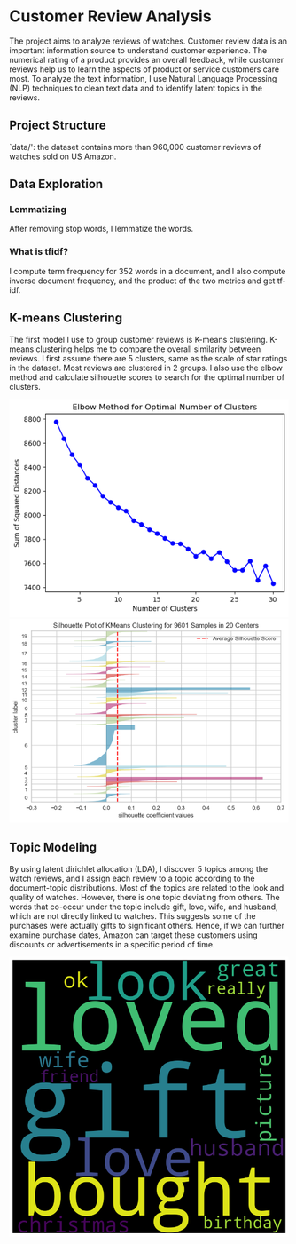 # Customer Review Analysis

The project aims to analyze reviews of watches. Customer review data is an important information source to understand customer experience. The numerical rating of a product provides an overall feedback, while customer reviews help us to learn the aspects of product or service customers care most. To analyze the text information, I use Natural Language Processing (NLP) techniques to clean text data and to identify latent topics in the reviews.

## Project Structure
`data/': the dataset contains more than 960,000 customer reviews of watches sold on US Amazon. 

## Data Exploration

### Lemmatizing

After removing stop words, I lemmatize the words.


### What is tfidf?
I compute term frequency for 352 words in a document, and I also compute inverse document frequency, and the product of the two metrics and get tf-idf. 



## K-means Clustering
The first model I use to group customer reviews is K-means clustering. K-means clustering helps me to compare the overall similarity between reviews. I first assume there are 5 clusters, same as the scale of star ratings in the dataset. Most reviews are clustered in 2 groups. I also use the elbow method and calculate silhouette scores to search for the optimal number of clusters.

![Elbow Method](images/elbow_method.png)
![Silhouette Visualization](images/silhouette_visualization.png)


## Topic Modeling
By using latent dirichlet allocation (LDA), I discover 5 topics among the watch reviews, and I assign each review to a topic according to the document-topic distributions. Most of the topics are related to the look and quality of watches. However, there is one topic deviating from others. The words that co-occur under the topic include gift, love, wife, and husband, which are not directly linked to watches. This suggests some of the purchases were actually gifts to significant others. Hence, if we can further examine purchase dates, Amazon can target these customers using discounts or advertisements in a specific period of time.

![Word Cloud for Topic 4](images/word_cloud4.png)